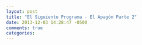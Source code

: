 ```yaml
---
layout: post
title: "El Siguiente Programa - El Apagón Parte 2"
date: 2013-12-03 14:28:47 -0500
comments: true
categories: 
---
```

